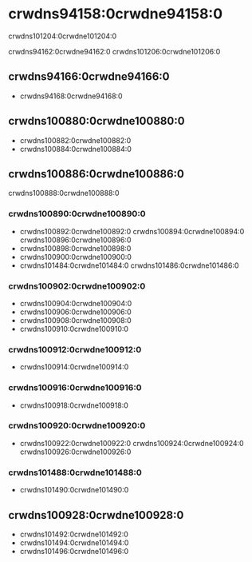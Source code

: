 # crwdns94158:0crwdne94158:0

<p class="description">crwdns101204:0crwdne101204:0</p>

crwdns94162:0crwdne94162:0 crwdns101206:0crwdne101206:0

## crwdns94166:0crwdne94166:0

- crwdns94168:0crwdne94168:0

## crwdns100880:0crwdne100880:0

- crwdns100882:0crwdne100882:0
- crwdns100884:0crwdne100884:0

## crwdns100886:0crwdne100886:0

crwdns100888:0crwdne100888:0

### crwdns100890:0crwdne100890:0

- crwdns100892:0crwdne100892:0 crwdns100894:0crwdne100894:0 crwdns100896:0crwdne100896:0
- crwdns100898:0crwdne100898:0
- crwdns100900:0crwdne100900:0
- crwdns101484:0crwdne101484:0 crwdns101486:0crwdne101486:0

### crwdns100902:0crwdne100902:0

- crwdns100904:0crwdne100904:0
- crwdns100906:0crwdne100906:0
- crwdns100908:0crwdne100908:0
- crwdns100910:0crwdne100910:0

### crwdns100912:0crwdne100912:0

- crwdns100914:0crwdne100914:0

### crwdns100916:0crwdne100916:0

- crwdns100918:0crwdne100918:0

### crwdns100920:0crwdne100920:0

- crwdns100922:0crwdne100922:0 crwdns100924:0crwdne100924:0 crwdns100926:0crwdne100926:0

### crwdns101488:0crwdne101488:0

- crwdns101490:0crwdne101490:0

## crwdns100928:0crwdne100928:0

- crwdns101492:0crwdne101492:0
- crwdns101494:0crwdne101494:0
- crwdns101496:0crwdne101496:0